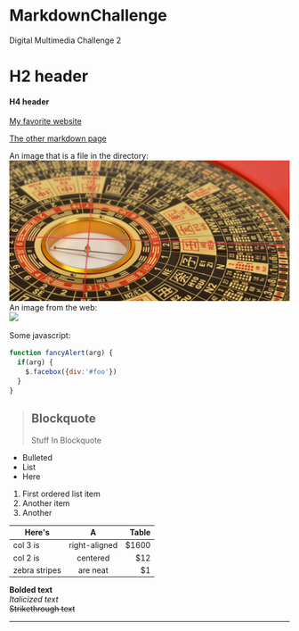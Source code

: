# MarkdownChallenge
Digital Multimedia Challenge 2


# H2 header  
#### H4 header  
[My favorite website](http://www.etymonline.com/)  

[The other markdown page](README2.md)

An image that is a file in the directory:    
![alt text](IChing.jpg)
An image from the web:   
![](http://commonmark.org/help/images/favicon.png)  

Some javascript:  
```javascript  
function fancyAlert(arg) {  
  if(arg) {  
    $.facebox({div:'#foo'})  
  }  
}  
```



> ## Blockquote  
>Stuff
>In
>Blockquote

* Bulleted 
* List
* Here

1. First ordered list item
2. Another item
3. Another


| Here's        | A             | Table |
| ------------- |:-------------:| -----:|
| col 3 is      | right-aligned | $1600 |
| col 2 is      | centered      |   $12 |
| zebra stripes | are neat      |    $1 |

**Bolded text**  
*Italicized text*  
~~Strikethrough text~~  

-----


